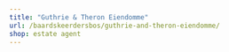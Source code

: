 ```yaml
---
title: "Guthrie & Theron Eiendomme"
url: /baardskeerdersbos/guthrie-and-theron-eiendomme/
shop: estate agent
---
```

